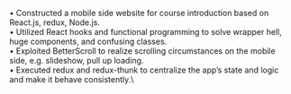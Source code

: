 • Constructed a mobile side website for course introduction based on React.js, redux, Node.js.\
• Utilized React hooks and functional programming to solve wrapper hell, huge components, and confusing classes.\
• Exploited BetterScroll to realize scrolling circumstances on the mobile side, e.g. slideshow, pull up loading.\
• Executed redux and redux-thunk to centralize the app’s state and logic and make it behave consistently.\
